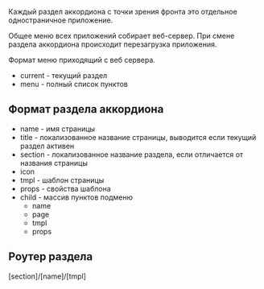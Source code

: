 Каждый раздел аккордиона с точки зрения фронта это отдельное одностраничное приложение.

Общее меню всех приложений собирает веб-сервер. При смене раздела аккордиона происходит
 перезагрузка приложения.
 
Формат меню приходящий с веб сервера.

* current - текущий раздел
* menu - полный список пунктов


## Формат раздела аккордиона
* name - имя страницы
* title - локализованное название страницы, выводится если текущий раздел активен
* section - локализованное название раздела, если отличается от названия страницы
* icon
* tmpl - шаблон страницы
* props - свойства шаблона
* child - массив пунктов подменю
  * name
  * page
  * tmpl
  * props
 

## Роутер раздела

[section]/[name]/[tmpl]
